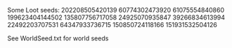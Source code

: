Some Loot seeds:
202208505420139
60774302473920
61075554840860
199623404144502
135807756717058
24925070935847
39266834613994
22492203707531
64347933736715
150850724118166
151931532504126

See WorldSeed.txt for world seeds
